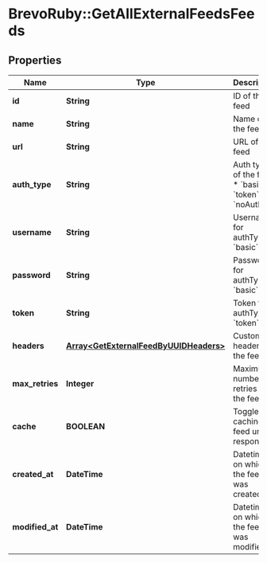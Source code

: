 # BrevoRuby::GetAllExternalFeedsFeeds

## Properties
Name | Type | Description | Notes
------------ | ------------- | ------------- | -------------
**id** | **String** | ID of the feed | 
**name** | **String** | Name of the feed | 
**url** | **String** | URL of the feed | 
**auth_type** | **String** | Auth type of the feed: * &#x60;basic&#x60; * &#x60;token&#x60; * &#x60;noAuth&#x60;  | 
**username** | **String** | Username for authType &#x60;basic&#x60; | [optional] 
**password** | **String** | Password for authType &#x60;basic&#x60; | [optional] 
**token** | **String** | Token for authType &#x60;token&#x60; | [optional] 
**headers** | [**Array&lt;GetExternalFeedByUUIDHeaders&gt;**](GetExternalFeedByUUIDHeaders.md) | Custom headers for the feed | 
**max_retries** | **Integer** | Maximum number of retries on the feed url | 
**cache** | **BOOLEAN** | Toggle caching of feed url response | 
**created_at** | **DateTime** | Datetime on which the feed was created | 
**modified_at** | **DateTime** | Datetime on which the feed was modified | 


